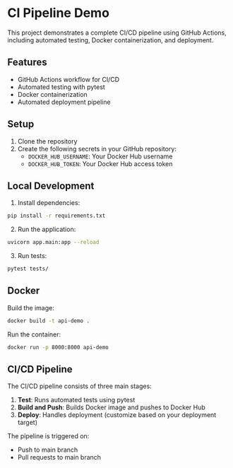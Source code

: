 # CI Pipeline Demo

This project demonstrates a complete CI/CD pipeline using GitHub Actions, including automated testing, Docker containerization, and deployment.

## Features

- GitHub Actions workflow for CI/CD
- Automated testing with pytest
- Docker containerization
- Automated deployment pipeline

## Setup

1. Clone the repository
2. Create the following secrets in your GitHub repository:
   - `DOCKER_HUB_USERNAME`: Your Docker Hub username
   - `DOCKER_HUB_TOKEN`: Your Docker Hub access token

## Local Development

1. Install dependencies:
```bash
pip install -r requirements.txt
```

2. Run the application:
```bash
uvicorn app.main:app --reload
```

3. Run tests:
```bash
pytest tests/
```

## Docker

Build the image:
```bash
docker build -t api-demo .
```

Run the container:
```bash
docker run -p 8000:8000 api-demo
```

## CI/CD Pipeline

The CI/CD pipeline consists of three main stages:

1. **Test**: Runs automated tests using pytest
2. **Build and Push**: Builds Docker image and pushes to Docker Hub
3. **Deploy**: Handles deployment (customize based on your deployment target)

The pipeline is triggered on:
- Push to main branch
- Pull requests to main branch
